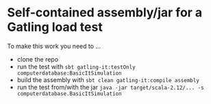 # Self-contained assembly/jar for a Gatling load test

To make this work you need to ...

* clone the repo
* run the test with `sbt gatling-it:testOnly computerdatabase:BasicItSimulation`
* build the assembly with `sbt clean gatling-it:compile assembly`
* run the test from/with the jar `java -jar target/scala-2.12/... -s computerdatabase.BasicItSimulation`
